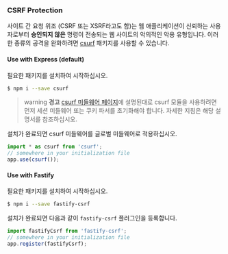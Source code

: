 ### CSRF Protection

사이트 간 요청 위조 (CSRF 또는 XSRF라고도 함)는 웹 애플리케이션이 신뢰하는 사용자로부터 **승인되지 않은** 명령이 전송되는 웹 사이트의 악의적인 악용 유형입니다. 이러한 종류의 공격을 완화하려면 [csurf](https://github.com/expressjs/csurf) 패키지를 사용할 수 있습니다.

#### Use with Express (default)

필요한 패키지를 설치하여 시작하십시오.

```bash
$ npm i --save csurf
```

> warning **경고** [csurf 미들웨어 페이지](https://github.com/expressjs/csurf#csurf)에 설명된대로 csurf 모듈을 사용하려면 먼저 세션 미들웨어 또는 쿠키 파서를 초기화해야 합니다. 자세한 지침은 해당 설명서를 참조하십시오.

설치가 완료되면 csurf 미들웨어를 글로벌 미들웨어로 적용하십시오.

```typescript
import * as csurf from 'csurf';
// somewhere in your initialization file
app.use(csurf());
```

#### Use with Fastify

필요한 패키지를 설치하여 시작하십시오.

```bash
$ npm i --save fastify-csrf
```

설치가 완료되면 다음과 같이 `fastify-csrf` 플러그인을 등록합니다.

```typescript
import fastifyCsrf from 'fastify-csrf';
// somewhere in your initialization file
app.register(fastifyCsrf);
```
